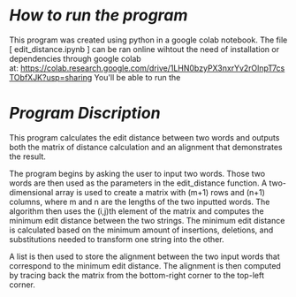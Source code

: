 # *How to run the program* #

This program was created using python in a google colab notebook. The file [ edit_distance.ipynb ] can be ran online wihtout the need of installation or dependencies through google colab at: https://colab.research.google.com/drive/1LHN0bzyPX3nxrYv2rOlnpT7csTObfXJK?usp=sharing
You'll be able to run the

# *Program Discription* #

This program calculates the edit distance between two words and outputs both the matrix of distance calculation and an alignment that demonstrates the result.

The program begins by asking the user to input two words. Those two words are then used as the parameters in the edit_distance function. A two-dimensional array is used to create a matrix with (m+1) rows and (n+1) columns, where m and n are the lengths of the two inputted words. The algorithm then uses the (i,j)th element of the matrix and computes the minimum edit distance between the two strings. The minimum edit distance is calculated based on the minimum amount of insertions, deletions, and substitutions needed to transform one string into the other.

A list is then used to store the alignment between the two input words that correspond to the minimum edit distance. The alignment is then computed by tracing back the matrix from the bottom-right corner to the top-left corner.
